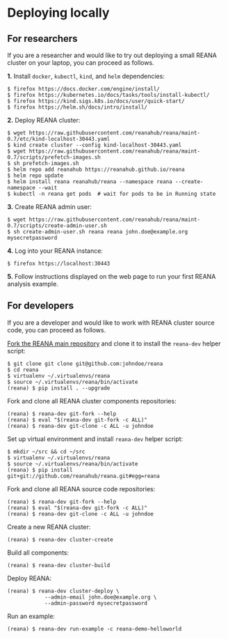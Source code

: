 # Deploying locally

## For researchers

If you are a researcher and would like to try out deploying a small REANA cluster on your laptop, you can proceed as follows.

**1.** Install `docker`, `kubectl`, `kind`, and `helm` dependencies:

```console
$ firefox https://docs.docker.com/engine/install/
$ firefox https://kubernetes.io/docs/tasks/tools/install-kubectl/
$ firefox https://kind.sigs.k8s.io/docs/user/quick-start/
$ firefox https://helm.sh/docs/intro/install/
```

**2.** Deploy REANA cluster:

```console
$ wget https://raw.githubusercontent.com/reanahub/reana/maint-0.7/etc/kind-localhost-30443.yaml
$ kind create cluster --config kind-localhost-30443.yaml
$ wget https://raw.githubusercontent.com/reanahub/reana/maint-0.7/scripts/prefetch-images.sh
$ sh prefetch-images.sh
$ helm repo add reanahub https://reanahub.github.io/reana
$ helm repo update
$ helm install reana reanahub/reana --namespace reana --create-namespace --wait
$ kubectl -n reana get pods  # wait for pods to be in Running state
```

**3.** Create REANA admin user:

```console
$ wget https://raw.githubusercontent.com/reanahub/reana/maint-0.7/scripts/create-admin-user.sh
$ sh create-admin-user.sh reana reana john.doe@example.org mysecretpassword
```

**4.** Log into your REANA instance:

```console
$ firefox https://localhost:30443
```

**5.** Follow instructions displayed on the web page to run your first REANA analysis example.

## For developers

If you are a developer and would like to work with REANA cluster source code, you can proceed as follows.

[Fork the REANA main repository](https://github.com/reanahub/reana/fork) and clone it to install the `reana-dev` helper script:

```console
$ git clone git clone git@github.com:johndoe/reana
$ cd reana
$ virtualenv ~/.virtualenvs/reana
$ source ~/.virtualenvs/reana/bin/activate
(reana) $ pip install . --upgrade
```

Fork and clone all REANA cluster components repositories:

```console
(reana) $ reana-dev git-fork --help
(reana) $ eval "$(reana-dev git-fork -c ALL)"
(reana) $ reana-dev git-clone -c ALL -u johndoe
```

Set up virtual environment and install `reana-dev` helper script:

```console
$ mkdir ~/src && cd ~/src
$ virtualenv ~/.virtualenvs/reana
$ source ~/.virtualenvs/reana/bin/activate
(reana) $ pip install git+git://github.com/reanahub/reana.git#egg=reana
```

Fork and clone all REANA source code repositories:

```console
(reana) $ reana-dev git-fork --help
(reana) $ eval "$(reana-dev git-fork -c ALL)"
(reana) $ reana-dev git-clone -c ALL -u johndoe
```

Create a new REANA cluster:

```console
(reana) $ reana-dev cluster-create
```

Build all components:

```console
(reana) $ reana-dev cluster-build
```

Deploy REANA:

```console
(reana) $ reana-dev cluster-deploy \
            --admin-email john.doe@example.org \
            --admin-password mysecretpassword
```

Run an example:

```console
(reana) $ reana-dev run-example -c reana-demo-helloworld
```
